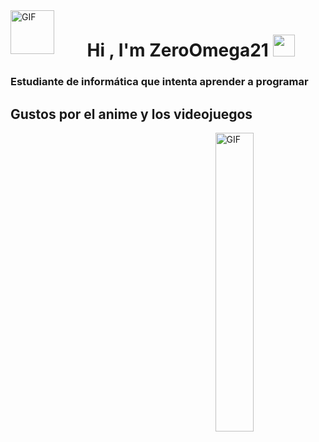<img align="left" alt="GIF" height="70px" src="https://static.wikia.nocookie.net/mmzonline/images/7/7e/Newicon2.gif/revision/latest?cb=20211027133058"/>
<h1 align="center"><b>Hi , I'm ZeroOmega21 </b><img src="https://media.giphy.com/media/hvRJCLFzcasrR4ia7z/giphy.gif" width="35"></h1>
<h3 align="left">Estudiante de informática que intenta aprender a programar</h3>
<h2 align="left">Gustos por el anime y los videojuegos</h2>
<img align="right" alt="GIF" width="35%" height="35%" src="https://media.tenor.com/iNtk_u_ifzUAAAAM/megaman-x-zero.gif" />

